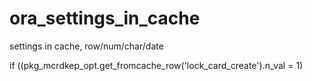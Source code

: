 # ora_settings_in_cache
settings in cache, row/num/char/date


if ((pkg_mcrdkep_opt.get_fromcache_row('lock_card_create').n_val = 1)

